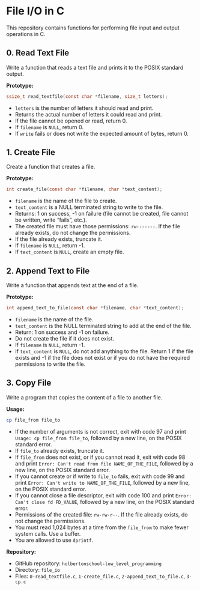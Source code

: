 # File I/O in C

This repository contains functions for performing file input and output operations in C.

## 0. Read Text File

Write a function that reads a text file and prints it to the POSIX standard output.

**Prototype:**
```c
ssize_t read_textfile(const char *filename, size_t letters);
```

- `letters` is the number of letters it should read and print.
- Returns the actual number of letters it could read and print.
- If the file cannot be opened or read, return 0.
- If `filename` is `NULL`, return 0.
- If `write` fails or does not write the expected amount of bytes, return 0.

## 1. Create File

Create a function that creates a file.

**Prototype:**
```c
int create_file(const char *filename, char *text_content);
```

- `filename` is the name of the file to create.
- `text_content` is a NULL terminated string to write to the file.
- Returns: 1 on success, -1 on failure (file cannot be created, file cannot be written, write “fails”, etc.).
- The created file must have those permissions: `rw-------`. If the file already exists, do not change the permissions.
- If the file already exists, truncate it.
- If `filename` is `NULL`, return -1.
- If `text_content` is `NULL`, create an empty file.

## 2. Append Text to File

Write a function that appends text at the end of a file.

**Prototype:**
```c
int append_text_to_file(const char *filename, char *text_content);
```

- `filename` is the name of the file.
- `text_content` is the NULL terminated string to add at the end of the file.
- Return: 1 on success and -1 on failure.
- Do not create the file if it does not exist.
- If `filename` is `NULL`, return -1.
- If `text_content` is `NULL`, do not add anything to the file. Return 1 if the file exists and -1 if the file does not exist or if you do not have the required permissions to write the file.

## 3. Copy File

Write a program that copies the content of a file to another file.

**Usage:**
```sh
cp file_from file_to
```

- If the number of arguments is not correct, exit with code 97 and print `Usage: cp file_from file_to`, followed by a new line, on the POSIX standard error.
- If `file_to` already exists, truncate it.
- If `file_from` does not exist, or if you cannot read it, exit with code 98 and print `Error: Can't read from file NAME_OF_THE_FILE`, followed by a new line, on the POSIX standard error.
- If you cannot create or if write to `file_to` fails, exit with code 99 and print `Error: Can't write to NAME_OF_THE_FILE`, followed by a new line, on the POSIX standard error.
- If you cannot close a file descriptor, exit with code 100 and print `Error: Can't close fd FD_VALUE`, followed by a new line, on the POSIX standard error.
- Permissions of the created file: `rw-rw-r--`. If the file already exists, do not change the permissions.
- You must read 1,024 bytes at a time from the `file_from` to make fewer system calls. Use a buffer.
- You are allowed to use `dprintf`.

**Repository:**
- GitHub repository: `holbertonschool-low_level_programming`
- Directory: `file_io`
- Files: `0-read_textfile.c`, `1-create_file.c`, `2-append_text_to_file.c`, `3-cp.c`
